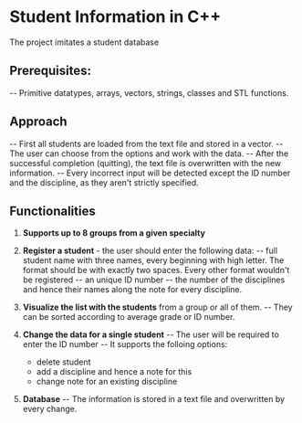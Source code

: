 # Student Information in C++
The project imitates a student database

## Prerequisites:
  -- Primitive datatypes, arrays, vectors, strings, classes and STL functions.

## Approach
  -- First all students are loaded from the text file and stored in a vector.
  -- The user can choose from the options and work with the data.
  -- After the successful completion (quitting), the text file is overwritten with the new information.
  -- Every incorrect input will be detected except the ID number and the discipline, as they aren't strictly specified.

## Functionalities
1. **Supports up to 8 groups from a given specialty**

2. **Register a student** - the user should enter the following data: 
  -- full student name with three names, every beginning with high letter. The format should be with exactly two spaces. Every other format wouldn't be registered
  -- an unique ID number
  -- the number of the disciplines and hence their names along the note for every discipline.

3. **Visualize the list with the students** from a group or all of them.
  -- They can be sorted according to average grade or ID number.

4. **Change the data for a single student**
  -- The user will be required to enter the ID number
  -- It supports the folloing options:
    - delete student
    - add a discipline and hence a note for this
    - change note for an existing discipline

5. **Database**
  -- The information is stored in a text file and overwritten by every change.
